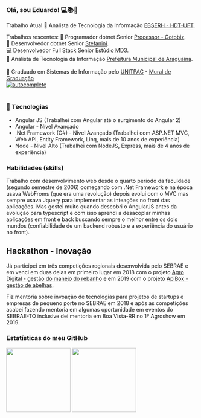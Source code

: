 ### Olá, sou Eduardo! 💻📚📑

Trabalho Atual
    :department_store: Analista de Tecnologia da Informação [EBSERH - HDT-UFT](https://www.gov.br/ebserh/pt-br/hospitais-universitarios/regiao-norte/hdt-uft).</br>

Trabalhos rescentes:
    :department_store: Programador dotnet Senior [Processor - Gotobiz](https://www.processor.com.br).</br>
    :department_store: Desenvolvedor dotnet Senior [Stefanini](https://stefanini.com/).</br>
    :computer: Desenvolvedor Full Stack Senior [Estúdio MD3](https://www.estudiomd3.com).</br>
    :department_store: Analista de Tecnologia da Informação [Prefeitura Municipal de Araguaína](https://www.araguaina.to.gov.br/).</br>
</br>
:school: Graduado em Sistemas de Informação pelo [UNITPAC](https://www.unitpac.com.br) - [Mural de Graduação](https://www.unitpac.com.br/portal-do-egresso/sistemas-de-informacao/2009-2)
</br>
[![autocomplete](https://codeium.com/badges/user/eduardoarn/autocomplete)](https://codeium.com/profile/eduardoarn)
<br>
<br>
### :dart: Tecnologias

* Angular JS (Trabalhei com Angular até o surgimento do Angular 2)
* Angular - Nível Avançado
* .Net Framework (C#) - Nível Avançado (Trabalhei com ASP.NET MVC, Web API, Entity Framework, Linq, mais de 10 anos de experiência)
* Node - Nivel Alto (Trabalhei com NodeJS, Express, mais de 4 anos de experiência)

### Habilidades (skills)

Trabalho com desenvolvimento web desde o quarto período da faculdade (segundo semestre de 2006) começando com .Net Framework e na época usava WebFroms (que era uma revolução) depois evolui com o MVC mas sempre usava Jquery para implementar as inteações no front das aplicações. Mas gostei muito quando descobri o AngularJS antes da evolução para typescript e com isso aprendi a desacoplar minhas aplicações em front e back buscando sempre o melhor entre os dois mundos (confiabilidade de um backend robusto e a experiência do usuário no front).

## Hackathon - Inovação

Já participei em três competições regionais desenvolvida pelo SEBRAE e em venci em duas delas em primeiro lugar em 2018 com o projeto [Agro Digital - gestão do manejo do rebanho](https://github.com/AgroTechDigital/agrodigital) e em 2019 com o projeto [ApiBox - gestão de abelhas](https://github.com/agroverth/agroverth).

Fiz mentoria sobre invoação de tecnologias para projetos de startups e empresas de pequeno porte no SEBRAE em 2018 e após as competições acabei fazendo mentoria em algumas oportunidade em eventos do SEBRAE-TO inclusive dei mentoria em Boa Vista-RR no 1º Agroshow em 2019. 



<!--
**eduardoarn/eduardoarn** is a ✨ _special_ ✨ repository because its `README.md` (this file) appears on your GitHub profile.

Here are some ideas to get you started:

- 🔭 I’m currently working on ...
- 🌱 I’m currently learning ...
- 👯 I’m looking to collaborate on ...
- 🤔 I’m looking for help with ...
- 💬 Ask me about ...
- 📫 How to reach me: ...
- 😄 Pronouns: ...
- ⚡ Fun fact: ...
-->


### Estatísticas do meu GitHub
<div align="left">
    <img height="170em" src="https://github-readme-stats.vercel.app/api?username=eduardoarn&show_icons=true&theme=github_dark&hide_border=true&include_all_commits=true&count_private=true"/>
    <img height="170em" src="https://github-readme-stats.vercel.app/api/top-langs/?username=eduardoarn&layout=compact&langs_count=16&theme=github_dark&hide_border=true"/>
  </div></br>
